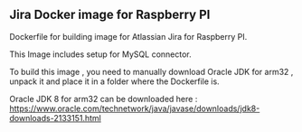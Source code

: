 ## Jira Docker image for Raspberry PI


Dockerfile for building image for Atlassian Jira for Raspberry PI.

This Image includes setup for MySQL connector.

To build this image , you need to manually download Oracle JDK for arm32 , unpack it and place it in a folder where the Dockerfile is.

Oracle JDK 8 for arm32 can be downloaded here : https://www.oracle.com/technetwork/java/javase/downloads/jdk8-downloads-2133151.html



